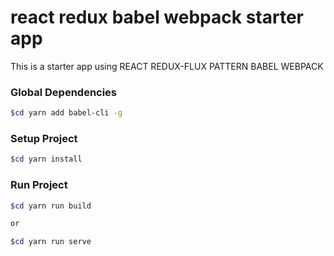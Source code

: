 # react redux babel webpack starter app
This is a starter app using REACT REDUX-FLUX PATTERN BABEL WEBPACK


### Global Dependencies
``` sh
$cd yarn add babel-cli -g
```

### Setup Project
``` sh
$cd yarn install
```

### Run Project
``` sh
$cd yarn run build

or

$cd yarn run serve
```
